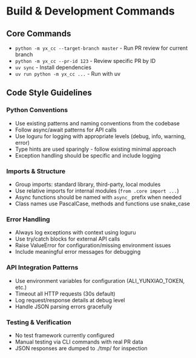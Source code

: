 # Build & Development Commands

## Core Commands
- `python -m yx_cc --target-branch master` - Run PR review for current branch
- `python -m yx_cc --pr-id 123` - Review specific PR by ID
- `uv sync` - Install dependencies
- `uv run python -m yx_cc ...` - Run with uv

## Code Style Guidelines

### Python Conventions
- Use existing patterns and naming conventions from the codebase
- Follow async/await patterns for API calls
- Use loguru for logging with appropriate levels (debug, info, warning, error)
- Type hints are used sparingly - follow existing minimal approach
- Exception handling should be specific and include logging

### Imports & Structure
- Group imports: standard library, third-party, local modules
- Use relative imports for internal modules (`from .core import ...`)
- Async functions should be named with `async_` prefix when needed
- Class names use PascalCase, methods and functions use snake_case

### Error Handling
- Always log exceptions with context using loguru
- Use try/catch blocks for external API calls
- Raise ValueError for configuration/missing environment issues
- Include meaningful error messages for debugging

### API Integration Patterns
- Use environment variables for configuration (ALI_YUNXIAO_TOKEN, etc.)
- Timeout all HTTP requests (30s default)
- Log request/response details at debug level
- Handle JSON parsing errors gracefully

### Testing & Verification
- No test framework currently configured
- Manual testing via CLI commands with real PR data
- JSON responses are dumped to ./tmp/ for inspection